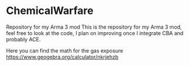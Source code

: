 # ChemicalWarfare
Repository for my Arma 3 mod
This is the repository for my Arma 3 mod, feel free to look at the code, I plan on improving once I integrate CBA and probably ACE.

Here you can find the math for the gas exposure
https://www.geogebra.org/calculator/nkrjehzb
